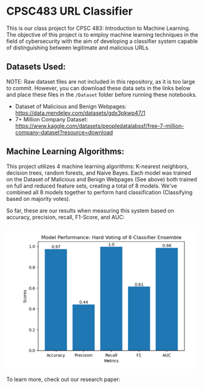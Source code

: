 # CPSC483 URL Classifier
 This is our class project for CPSC 483: Introduction to Machine Learning. The objective of this project is to employ machine learning techniques in the field of cybersecurity with the aim of developing a classifier system capable of distinguishing between legitimate and malicious URLs.


## Datasets Used:
NOTE: Raw dataset files are not included in this repository, as it is too large to commit. However, you can download these data sets in the links below and place these files in the `/Dataset` folder before running these notebooks.

 - Dataset of Malicious and Benign Webpages: https://data.mendeley.com/datasets/gdx3pkwp47/1
 - 7+ Million Company Dataset: https://www.kaggle.com/datasets/peopledatalabssf/free-7-million-company-dataset?resource=download 

## Machine Learning Algorithms: 

 This project utilizes 4 machine learning algorithms: K-nearest neighbors, decision trees, random forests, and Naive Bayes. Each model was trained on the Dataset of Malicious and Benign Webpages (See above) both trained on full and reduced feature sets, creating a total of 8 models. We've combined all 8 models together to perform hard classification (Classifying based on majority votes).

 So far, these are our results when measuring this system based on accuracy, precision, recall, F1-Score, and AUC:

![Results](Results.png)

To learn more, check out our research paper: 